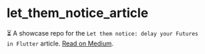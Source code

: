# let_them_notice_article

⏳ A showcase repo for the `Let them notice: delay your Futures in Flutter` article. [Read on Medium](https://medium.com/@nivisi/let-them-notice-delay-your-futures-in-flutter-6fa31f32d8c5).